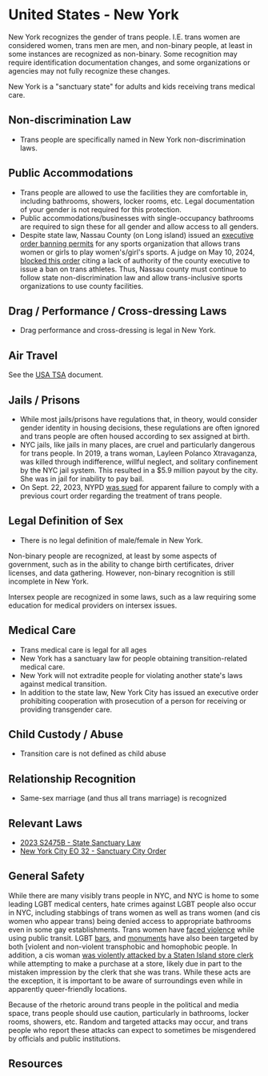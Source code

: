 # United States - New York

New York recognizes the gender of trans people. I.E. trans women are
considered women, trans men are men, and non-binary people, at least in
some instances are recognized as non-binary.  Some recognition may
require identification documentation changes, and some organizations or
agencies may not fully recognize these changes.

New York is a "sanctuary state" for adults and kids receiving trans
medical care.

## Non-discrimination Law

 * Trans people are specifically named in New York non-discrimination laws.

## Public Accommodations

 * Trans people are allowed to use the facilities they are comfortable
   in, including bathrooms, showers, locker rooms, etc.  Legal
   documentation of your gender is not required for this protection.
 * Public accommodations/businesses with single-occupancy bathrooms are
   required to sign these for all gender and allow access to all
   genders.
 * Despite state law, Nassau County (on Long island) issued an
   [executive order banning
   permits](https://www.nytimes.com/2024/02/22/nyregion/nassau-county-trans-ban.html)
   for any sports organization that allows trans women or girls to play
   women's/girl's sports. A judge on May 10, 2024, [blocked this
   order](https://www.nyclu.org/uploads/2024/03/Long-Island-Roller-Rebels-v-Blakeman-NYSCEF-44-Decision-and-Order.pdf)
   citing a lack of authority of the county executive to issue a ban on
   trans athletes. Thus, Nassau county must continue to follow state
   non-discrimination law and allow trans-inclusive sports organizations
   to use county facilities.

## Drag / Performance / Cross-dressing Laws

 * Drag performance and cross-dressing is legal in New York.

## Air Travel

See the [USA TSA](notes/tsa.md) document.

## Jails / Prisons

 * While most jails/prisons have regulations that, in theory, would
   consider gender identity in housing decisions, these regulations are
   often ignored and trans people are often housed according to sex
   assigned at birth.
 * NYC jails, like jails in many places, are cruel and particularly
   dangerous for trans people. In 2019, a trans woman, Layleen Polanco
   Xtravaganza, was killed through indifference, willful neglect, and solitary
   confinement by the NYC jail system. This resulted in a $5.9
   million payout by the city. She was in jail for inability to pay
   bail.
 * On Sept. 22, 2023, NYPD [was
   sued](https://www.usatoday.com/story/news/nation/2023/09/22/new-york-civil-liberties-union-sue-nypd-for-records-on-transgender-police-training/70934447007/)
   for apparent failure to comply with a previous court order regarding
   the treatment of trans people.

## Legal Definition of Sex

 * There is no legal definition of male/female in New York.

Non-binary people are recognized, at least by some aspects of
government, such as in the ability to change birth certificates,
driver licenses, and data gathering. However, non-binary recognition is
still incomplete in New York.

Intersex people are recognized in some laws, such as a law requiring
some education for medical providers on intersex issues.

## Medical Care

 * Trans medical care is legal for all ages
 * New York has a sanctuary law for people obtaining transition-related
   medical care.
 * New York will not extradite people for violating another state's laws
   against medical transition.
 * In addition to the state law, New York City has issued an executive
   order prohibiting cooperation with prosecution of a person for
   receiving or providing transgender care.

## Child Custody / Abuse

 * Transition care is not defined as child abuse
 
## Relationship Recognition

 * Same-sex marriage (and thus all trans marriage) is recognized

## Relevant Laws

 * [2023 S2475B - State Sanctuary Law](https://legislation.nysenate.gov/pdf/bills/2023/S2475B)
 * [New York City EO 32 - Sanctuary City Order](https://www.nyc.gov/office-of-the-mayor/news/32-002/executive-order-32)

## General Safety

While there are many visibly trans people in NYC, and NYC is home to
some leading LGBT medical centers, hate crimes against LGBT people also
occur in NYC, including stabbings of trans women as well as trans women (and
cis women who appear trans) being denied access to appropriate bathrooms
even in some gay establishments.  Trans women have [faced
violence](https://www.metroweekly.com/2023/09/subway-assailant-charged-with-hate-crimes-for-anti-trans-attack/)
while using public transit. LGBT
[bars](https://www.nbcnews.com/nbc-out/out-news/new-york-city-lgbtq-bar-set-ablaze-arson-attack-rcna23209),
and
[monuments](https://gaycitynews.com/vandals-attack-flags-stonewall-national-monument/)
have also been targeted by both [violent and non-violent transphobic
and homophobic people.  In addition, a cis woman [was
violently attacked by a Staten Island store clerk](https://www.nydailynews.com/2023/10/09/woman-buying-pot-from-nyc-deli-maced-dragged-by-hair-kicked-in-head-by-cashier-who-mistook-her-for-trans/)
while attempting to make a purchase at a store, likely due in part to the mistaken
impression by the clerk that she was trans. While these acts are the exception, it
is important to be aware of surroundings even while in apparently
queer-friendly locations.

Because of the rhetoric around trans people in the political and media
space, trans people should use caution, particularly in bathrooms,
locker rooms, showers, etc.  Random and targeted attacks may occur, and
trans people who report these attacks can expect to sometimes be misgendered
by officials and public institutions.

## Resources

